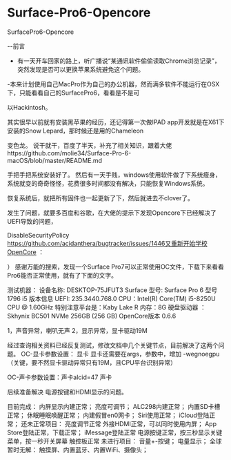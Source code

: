 # Surface-Pro6-Opencore
SurfacePro6-Opencore

--前言
- 有一天开车回家的路上，听广播说“某通讯软件偷偷读取Chrome浏览记录”，突然发现是否可以更换苹果系统避免这个问题。

-本来计划使用自己MacPro作为自己的办公机器，然而满多软件不能运行在OSX下，只能看看自己的SurfacePro6，看看是不是可

以Hackintosh。

其实很早以前就有安装黑苹果的经历，还记得第一次做IPAD app开发就是在X61下安装的Snow Lepard，那时候还是用的Chameleon

 变色龙。
说干就干，百度了半天，补充了相关知识，跟着大佬https://github.com/molie34/Surface-Pro-6-macOS/blob/master/README.md 

手把手把系统安装好了。
然后有一天手贱，windows使用软件做了下系统瘦身，系统就变的奇奇怪怪，花费很多时间都没有解决，只能恢复Windows系统。


恢复系统后，就把所有固件也一起更新了下，然后就进去不clover了。


发生了问题，就要多百度和谷歌，在大佬的提示下发现Opencore下已经解决了UEFI导致的问题，

DisableSecurityPolicy https://github.com/acidanthera/bugtracker/issues/1446又重新开始学校OpenCore ：

）
感谢万能的搜索，发现一个Surface Pro7可以正常使用OC文件，下载下来看看Pro6能否正常使用，就有了下面的文字。



测试机器：
设备名称: DESKTOP-75JFUT3
Surface 型号: Surface Pro 6 型号 1796 i5
版本信息
UEFI: 235.3440.768.0
CPU：Intel(R) Core(TM) i5-8250U CPU @ 1.60GHz
特别注意平台是：Kaby Lake R
内存：8G
硬盘驱动器 ：Skhynix BC501 NVMe 256GB  (256 GB)
OpenCore版本 0.6.6


1，声音异常，喇叭无声
2，显示异常，显卡驱动19M

经过查询相关资料已经反复测试，修改文档中几个关键节点，目前解决了这两个问题。
OC-显卡参数设置：
显卡
显卡还需要在args，参数中，增加 -wegnoegpu（关键，要不然显卡驱动异常只有19M，且CPU平台识别异常）

OC-声卡参数设置：声卡alcid=47 声卡


后续准备解决 电源按键和HDMI显示的问题。


目前完成： 
内屏显示内建正常；
亮度可调节；
ALC298内建正常；
内置SD卡槽正常；
休眠睡眠唤醒正常；
内建假冒en0网卡；
Siri使用正常；
iCloud登陆正常；
还未正常项目：
亮度调节正常
外接HDMI正常，可以同时使用内屏；
App Store登陆正常，下载正常；
iMessage登陆正常
电源按键正常，按三秒显示关键菜单，按一秒开关屏幕
触控板正常
未进行项目：
音量+-按键；
电量显示；
全球暂时无解：
触摸屏、内置蓝牙、内置WiFi、摄像头；

